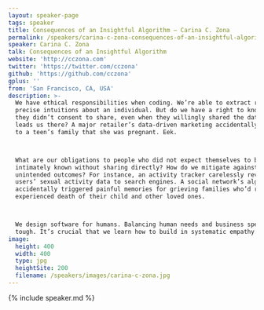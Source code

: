```yaml
---
layout: speaker-page
tags: speaker
title: Consequences of an Insightful Algorithm – Carina C. Zona
permalink: /speakers/carina-c-zona-consequences-of-an-insightful-algorithm.html
speaker: Carina C. Zona
talk: Consequences of an Insightful Algorithm
website: 'http://cczona.com'
twitter: 'https://twitter.com/cczona'
github: 'https://github.com/cczona'
gplus: ''
from: 'San Francisco, CA, USA'
description: >-
  We have ethical responsibilities when coding. We’re able to extract remarkably
  precise intuitions about an individual. But do we have a right to know what
  they didn’t consent to share, even when they willingly shared the data that
  leads us there? A major retailer’s data-driven marketing accidentally revealed
  to a teen’s family that she was pregnant. Eek.



  What are our obligations to people who did not expect themselves to be so
  intimately known without sharing directly? How do we mitigate against
  unintended outcomes? For instance, an activity tracker carelessly revealed
  users’ sexual activity data to search engines. A social network’s algorithm
  accidentally triggered painful memories for grieving families who’d recently
  experienced death of their child and other loved ones.



  We design software for humans. Balancing human needs and business specs can be
  tough. It’s crucial that we learn how to build in systematic empathy.
image:
  height: 400
  width: 400
  type: jpg
  heightSite: 200
  filename: /speakers/images/carina-c-zona.jpg
---
```


{% include speaker.md %}
